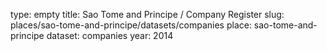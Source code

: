 type: empty
title: Sao Tome and Principe / Company Register
slug: places/sao-tome-and-principe/datasets/companies
place: sao-tome-and-principe
dataset: companies
year: 2014
